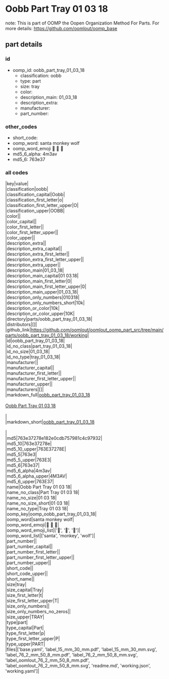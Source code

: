 # Oobb Part Tray 01 03 18  

note: This is part of OOMP the Oopen Organization Method For Parts. For more details: https://github.com/oomlout/oomp_base

##  part details





### id
* oomp_id: oobb_part_tray_01_03_18
  * classification: oobb
  * type: part
  * size: tray
  * color: 
  * description_main: 01_03_18
  * description_extra: 
  * manufacturer: 
  * part_number: 

### other_codes
* short_code: 
* oomp_word: santa monkey wolf
* oomp_word_emoji :santa: :monkey: :wolf:
* md5_6_alpha: 4m3av
* md5_6: 763e37

### all codes 
|key|value|  
|classification|oobb|  
|classification_capital|Oobb|  
|classification_first_letter|o|  
|classification_first_letter_upper|O|  
|classification_upper|OOBB|  
|color||  
|color_capital||  
|color_first_letter||  
|color_first_letter_upper||  
|color_upper||  
|description_extra||  
|description_extra_capital||  
|description_extra_first_letter||  
|description_extra_first_letter_upper||  
|description_extra_upper||  
|description_main|01_03_18|  
|description_main_capital|01 03.18|  
|description_main_first_letter|0|  
|description_main_first_letter_upper|0|  
|description_main_upper|01_03_18|  
|description_only_numbers|010318|  
|description_only_numbers_short|10k|  
|description_or_color|10k|  
|description_or_color_upper|10K|  
|directory|parts/oobb_part_tray_01_03_18|  
|distributors|[]|  
|github_link|https://github.com/oomlout/oomlout_oomp_part_src/tree/main/parts/oobb_part_tray_01_03_18/working|  
|id|oobb_part_tray_01_03_18|  
|id_no_class|part_tray_01_03_18|  
|id_no_size|01_03_18|  
|id_no_type|tray_01_03_18|  
|manufacturer||  
|manufacturer_capital||  
|manufacturer_first_letter||  
|manufacturer_first_letter_upper||  
|manufacturer_upper||  
|manufacturers|[]|  
|markdown_full|[oobb_part_tray_01_03_18](https://github.com/oomlout/oomlout_oomp_part_src/tree/main/parts/oobb_part_tray_01_03_18/working)<br>[](https://github.com/oomlout/oomlout_oomp_part_src/tree/main/parts/oobb_part_tray_01_03_18/working)<br>[Oobb Part Tray 01 03 18](https://github.com/oomlout/oomlout_oomp_part_src/tree/main/parts/oobb_part_tray_01_03_18/working)<br><br>|  
|markdown_short|[oobb_part_tray_01_03_18](https://github.com/oomlout/oomlout_oomp_part_src/tree/main/parts/oobb_part_tray_01_03_18/working)<br><br>|  
|md5|763e37278e182e0cdb757981c4c97932|  
|md5_10|763e37278e|  
|md5_10_upper|763E37278E|  
|md5_5|763e3|  
|md5_5_upper|763E3|  
|md5_6|763e37|  
|md5_6_alpha|4m3av|  
|md5_6_alpha_upper|4M3AV|  
|md5_6_upper|763E37|  
|name|Oobb Part Tray 01 03 18|  
|name_no_class|Part Tray 01 03 18|  
|name_no_size|01 03 18|  
|name_no_size_short|01 03 18|  
|name_no_type|Tray 01 03 18|  
|oomp_key|oomp_oobb_part_tray_01_03_18|  
|oomp_word|santa monkey wolf|  
|oomp_word_emoji|:santa: :monkey: :wolf:|  
|oomp_word_emoji_list|[':santa:', ':monkey:', ':wolf:']|  
|oomp_word_list|['santa', 'monkey', 'wolf']|  
|part_number||  
|part_number_capital||  
|part_number_first_letter||  
|part_number_first_letter_upper||  
|part_number_upper||  
|short_code||  
|short_code_upper||  
|short_name||  
|size|tray|  
|size_capital|Tray|  
|size_first_letter|t|  
|size_first_letter_upper|T|  
|size_only_numbers||  
|size_only_numbers_no_zeros||  
|size_upper|TRAY|  
|type|part|  
|type_capital|Part|  
|type_first_letter|p|  
|type_first_letter_upper|P|  
|type_upper|PART|  
|files|['base.yaml', 'label_15_mm_30_mm.pdf', 'label_15_mm_30_mm.svg', 'label_76_2_mm_50_8_mm.pdf', 'label_76_2_mm_50_8_mm.svg', 'label_oomlout_76_2_mm_50_8_mm.pdf', 'label_oomlout_76_2_mm_50_8_mm.svg', 'readme.md', 'working.json', 'working.yaml']|  
